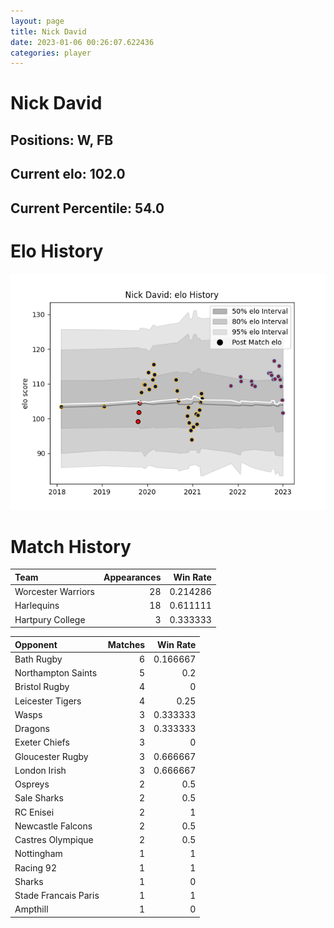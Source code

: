 ```yaml
---  
layout: page  
title: Nick David  
date: 2023-01-06 00:26:07.622436  
categories: player  
---
```

# Nick David

## Positions: W, FB

## Current elo: 102.0

## Current Percentile: 54.0

# Elo History


![elo history](history_NickDavid.png)
# Match History


| Team               |   Appearances |   Win Rate |
|:-------------------|--------------:|-----------:|
| Worcester Warriors |            28 |   0.214286 |
| Harlequins         |            18 |   0.611111 |
| Hartpury College   |             3 |   0.333333 |

| Opponent             |   Matches |   Win Rate |
|:---------------------|----------:|-----------:|
| Bath Rugby           |         6 |   0.166667 |
| Northampton Saints   |         5 |   0.2      |
| Bristol Rugby        |         4 |   0        |
| Leicester Tigers     |         4 |   0.25     |
| Wasps                |         3 |   0.333333 |
| Dragons              |         3 |   0.333333 |
| Exeter Chiefs        |         3 |   0        |
| Gloucester Rugby     |         3 |   0.666667 |
| London Irish         |         3 |   0.666667 |
| Ospreys              |         2 |   0.5      |
| Sale Sharks          |         2 |   0.5      |
| RC Enisei            |         2 |   1        |
| Newcastle Falcons    |         2 |   0.5      |
| Castres Olympique    |         2 |   0.5      |
| Nottingham           |         1 |   1        |
| Racing 92            |         1 |   1        |
| Sharks               |         1 |   0        |
| Stade Francais Paris |         1 |   1        |
| Ampthill             |         1 |   0        |